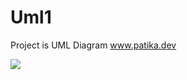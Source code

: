 # Uml1
Project is UML Diagram
www.patika.dev

<img src="[C:\Users\aydog\Pictures\uml1.JPG](https://imgyukle.com/i/R4Mp98)">
